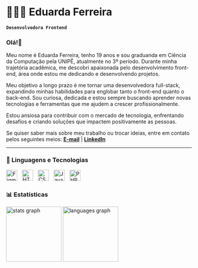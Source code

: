 <!--
## Hi there 👋

**EduardaMFerreira/EduardaMFerreira** is a ✨ _special_ ✨ repository because its `README.md` (this file) appears on your GitHub profile.

Here are some ideas to get you started:

- 🔭 I’m currently working on ...
- 🌱 I’m currently learning ...
- 👯 I’m looking to collaborate on ...
- 🤔 I’m looking for help with ...
- 💬 Ask me about ...
- 📫 How to reach me: ...
- 😄 Pronouns: ...
- ⚡ Fun fact: ...
-->
# 👩🏻‍💻 Eduarda Ferreira

**`Desenvolvedora Frontend`**

### Olá!👋

Meu nome é Eduarda Ferreira, tenho 19 anos e sou graduanda em Ciência da Computação pela UNIPÊ, atualmente no 3º período. Durante minha trajetória acadêmica, me descobri apaixonada pelo desenvolvimento front-end, área onde estou me dedicando e desenvolvendo projetos.

Meu objetivo a longo prazo é me tornar uma desenvolvedora full-stack, expandindo minhas habilidades para englobar tanto o front-end quanto o back-end. Sou curiosa, dedicada e estou sempre buscando aprender novas tecnologias e ferramentas que me ajudem a crescer profissionalmente.

Estou ansiosa para contribuir com o mercado de tecnologia, enfrentando desafios e criando soluções que impactem positivamente as pessoas.

Se quiser saber mais sobre meu trabalho ou trocar ideias, entre em contato pelos seguintes meios: **[E-mail](mailto:mariadferreir44@gmail.com
)** | **[LinkedIn](https://www.linkedin.com/in/maria-eduarda-de-moura-ferreira-b72279307/)**

---

### 🤖 Linguagens e Tecnologias

<img 
  align="left"
  alt="Figma"
  title="Figma"
  width="30px"
  style="padding-right: 10px;"
  src="https://cdn.jsdelivr.net/gh/devicons/devicon@latest/icons/figma/figma-original.svg" 
/>
<img 
  align="left"
  alt="HTML"
  title="HTML"
  width="30px"
  style="padding-right: 10px;"
  src="https://cdn.jsdelivr.net/gh/devicons/devicon@latest/icons/html5/html5-original.svg" 
/>
<img 
  align="left"
  alt="CSS"
  title="CSS"
  width="30px"
  style="padding-right: 10px;"
  src="https://cdn.jsdelivr.net/gh/devicons/devicon@latest/icons/css3/css3-original.svg" 
/>
<img 
  align="left"
  alt="JavaScript"
  title="JavaScript"
  width="30px"
  style="padding-right: 10px;"
  src="https://cdn.jsdelivr.net/gh/devicons/devicon@latest/icons/javascript/javascript-original.svg" 
/>
<img 
  align="left"
  alt="PHP"
  title="PHP"
  width="30px"
  style="padding-right: 10px;"
  src="https://cdn.jsdelivr.net/gh/devicons/devicon@latest/icons/php/php-original.svg" 
/>
</br></br>

### 📊 Estatísticas
          

<div align="left">
  <img src="https://github-readme-stats.vercel.app/api?username=EduardaMFerreira&hide_title=false&hide_rank=false&show_icons=true&include_all_commits=true&count_private=true&disable_animations=false&theme=github_dark&locale=en&hide_border=false&order=1" height="150" alt="stats graph"  />
  <img src="https://github-readme-stats.vercel.app/api/top-langs?username=EduardaMFerreira&locale=en&hide_title=false&layout=compact&card_width=320&langs_count=5&theme=github_dark&hide_border=false&order=2" height="150" alt="languages graph"  />
</div>

###
